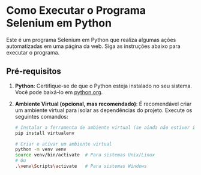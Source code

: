 # Como Executar o Programa Selenium em Python

Este é um programa Selenium em Python que realiza algumas ações automatizadas em uma página da web. Siga as instruções abaixo para executar o programa.

## Pré-requisitos

1. **Python**: Certifique-se de que o Python esteja instalado no seu sistema. Você pode baixá-lo em [python.org](https://www.python.org/).

2. **Ambiente Virtual (opcional, mas recomendado)**: É recomendável criar um ambiente virtual para isolar as dependências do projeto. Execute os seguintes comandos:

   ```bash
   # Instalar a ferramenta de ambiente virtual (se ainda não estiver instalada)
   pip install virtualenv

   # Criar e ativar um ambiente virtual
   python -m venv venv
   source venv/bin/activate  # Para sistemas Unix/Linux
   # Ou
   .\venv\Scripts\activate   # Para sistemas Windows
